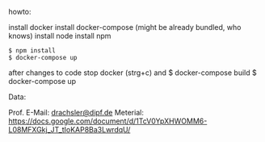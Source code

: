 howto:

install docker
install docker-compose (might be already bundled, who knows)
install node
install npm

	$ npm install
	$ docker-compose up

after changes to code stop docker (strg+c) and
	$ docker-compose build
	$ docker-compose up


Data:

Prof. E-Mail: drachsler@dipf.de
Meterial: https://docs.google.com/document/d/1TcV0YpXHWOMM6-L08MFXGkj_JT_tIoKAP8Ba3LwrdqU/
